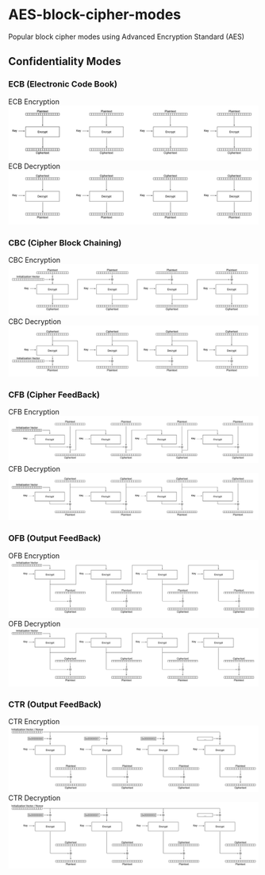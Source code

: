 # AES-block-cipher-modes
Popular block cipher modes using Advanced Encryption Standard (AES)

## Confidentiality Modes

### ECB (Electronic Code Book)
ECB Encryption
![ecb encrypt](https://raw.githubusercontent.com/GramThanos/AES-block-cipher-modes/master/resources/diagram_ecb_encrypt.png)
ECB Decryption
![ecb encrypt](https://raw.githubusercontent.com/GramThanos/AES-block-cipher-modes/master/resources/diagram_ecb_decrypt.png)

### CBC (Cipher Block Chaining)
CBC Encryption
![cbc encrypt](https://raw.githubusercontent.com/GramThanos/AES-block-cipher-modes/master/resources/diagram_cbc_encrypt.png)
CBC Decryption
![cbc encrypt](https://raw.githubusercontent.com/GramThanos/AES-block-cipher-modes/master/resources/diagram_cbc_decrypt.png)

### CFB (Cipher FeedBack)
CFB Encryption
![cfb encrypt](https://raw.githubusercontent.com/GramThanos/AES-block-cipher-modes/master/resources/diagram_cfb_encrypt.png)
CFB Decryption
![cfb encrypt](https://raw.githubusercontent.com/GramThanos/AES-block-cipher-modes/master/resources/diagram_cfb_decrypt.png)

### OFB (Output FeedBack)
OFB Encryption
![ofb encrypt](https://raw.githubusercontent.com/GramThanos/AES-block-cipher-modes/master/resources/diagram_ofb_encrypt.png)
OFB Decryption
![ofb encrypt](https://raw.githubusercontent.com/GramThanos/AES-block-cipher-modes/master/resources/diagram_ofb_decrypt.png)

### CTR (Output FeedBack)
CTR Encryption
![ctr encrypt](https://raw.githubusercontent.com/GramThanos/AES-block-cipher-modes/master/resources/diagram_ctr_encrypt.png)
CTR Decryption
![ctr encrypt](https://raw.githubusercontent.com/GramThanos/AES-block-cipher-modes/master/resources/diagram_ctr_decrypt.png)
